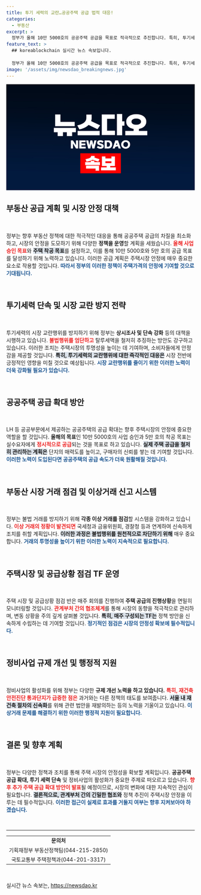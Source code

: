 ```yaml
---
title: 투기 세력의 교란…공공주택 공급 법적 대응!
categories:
  - 부동산
excerpt: >
  정부가 올해 10만 5000호의 공공주택 공급을 목표로 적극적으로 추진합니다. 특히, 투기세력 단속 강화와 위법행위 조사로 주택시장 안정을 꾀하고, 재건축 패스트트랙 법안을 재발의하는 등 공급 확대에 나섭니다.
feature_text: >
  ## koreablockchain 실시간 뉴스 속보입니다.

  정부가 올해 10만 5000호의 공공주택 공급을 목표로 적극적으로 추진합니다. 특히, 투기세력 단속 강화와 위법행위 조사로 주택시장 안정을 꾀하고, 재건축 패스트트랙 법안을 재발의하는 등 공급 확대에 나섭니다.
image: '/assets/img/newsdao_breakingnews.jpg'
---
```


<p><img src="/assets/img/newsdao_breakingnews.jpg" alt="koreablockchain 속보" /></p>

<h2 data-ke-size="size26">부동산 공급 계획 및 시장 안정 대책</h2>

<p data-ke-size="size16">&nbsp;</p>

<p>정부는 향후 부동산 정책에 대한 적극적인 대응을 통해 공공주택 공급의 차질을 최소화하고, 시장의 안정을 도모하기 위해 다양한 <b>정책을 운영</b>할 계획을 세웠습니다. <b><span style="color: #ee2323;">올해 사업승인 목표</span></b>와 <b><span style="background-color: #21538527;">주택 착공 목표</span></b>를 설정하고, 이를 통해 10만 5000호와 5만 호의 공급 목표를 달성하기 위해 노력하고 있습니다. 이러한 공급 계획은 주택시장 안정에 매우 중요한 요소로 작용할 것입니다. <b><span style="color: #1a5490;">따라서 정부의 이러한 정책이 주택가격의 안정에 기여할 것으로 기대됩니다.</span></b></p>

<p data-ke-size="size16">&nbsp;</p>

<h2 data-ke-size="size26">투기세력 단속 및 시장 교란 방지 전략</h2>

<p data-ke-size="size16">&nbsp;</p>

<p>투기세력의 시장 교란행위를 방지하기 위해 정부는 <b>상시조사 및 단속 강화</b> 등의 대책을 시행하고 있습니다. <b><span style="color: #ee2323;">불법행위를 엄단하고</span></b> 탈루세액을 철저히 추징하는 방안도 강구하고 있습니다. 이러한 조치는 주택시장의 투명성을 높이는 데 기여하며, 소비자들에게 안정감을 제공할 것입니다. <b><span style="background-color: #21538527;">특히, 투기세력의 교란행위에 대한 즉각적인 대응은</span></b> 시장 전반에 긍정적인 영향을 미칠 것으로 예상됩니다. <b><span style="color: #1a5490;">시장 교란행위를 줄이기 위한 이러한 노력이 더욱 강화될 필요가 있습니다.</span></b></p>

<p data-ke-size="size16">&nbsp;</p>

<h2 data-ke-size="size26">공공주택 공급 확대 방안</h2>

<p data-ke-size="size16">&nbsp;</p>

<p>LH 등 공공부문에서 제공하는 공공주택의 공급 확대는 향후 주택시장의 안정에 중요한 역할을 할 것입니다. <b>올해의 목표</b>인 10만 5000호의 사업 승인과 5만 호의 착공 목표는 실수요자에게 <b><span style="color: #ee2323;">정시적으로 공급</span></b>되는 것을 목표로 하고 있습니다. <b><span style="background-color: #21538527;">실제 주택 공급을 철저히 관리하는 계획은</span></b> 단지의 매력도를 높이고, 구매자의 신뢰를 쌓는 데 기여할 것입니다. <b><span style="color: #1a5490;">이러한 노력이 도입된다면 공공주택의 공급 속도가 더욱 원활해질 것입니다.</span></b></p>

<p data-ke-size="size16">&nbsp;</p>

<h2 data-ke-size="size26">부동산 시장 거래 점검 및 이상거래 신고 시스템</h2>

<p data-ke-size="size16">&nbsp;</p>

<p>정부는 불법 거래를 방지하기 위해 <b>각종 이상 거래를 점검</b>할 시스템을 강화하고 있습니다. <b><span style="color: #ee2323;">이상 거래의 정황이 발견되면</span></b> 국세청과 금융위원회, 경찰청 등과 연계하여 신속하게 조치를 취할 계획입니다. <b><span style="background-color: #21538527;">이러한 과정은 불법행위를 원천적으로 차단하기 위해</span></b> 매우 중요합니다. <b><span style="color: #1a5490;">거래의 투명성을 높이기 위한 이러한 노력이 지속적으로 필요합니다.</span></b></p>

<p data-ke-size="size16">&nbsp;</p>

<h2 data-ke-size="size26">주택시장 및 공급상황 점검 TF 운영</h2>

<p data-ke-size="size16">&nbsp;</p>

<p>주택 시장 및 공급상황 점검 반은 매주 회의를 진행하여 <b>주택 공급의 진행상황</b>을 면밀히 모니터링할 것입니다. <b><span style="color: #ee2323;">관계부처 간의 협조체계</span></b>를 통해 시장의 동향을 적극적으로 관리하며, 변동 상황을 주의 깊게 살펴볼 것입니다. <b><span style="background-color: #21538527;">특히, 매주 구성되는 TF는</span></b> 정책 방안을 신속하게 수립하는 데 기여할 것입니다. <b><span style="color: #1a5490;">정기적인 점검은 시장의 안정성 확보에 필수적입니다.</span></b></p>

<p data-ke-size="size16">&nbsp;</p>

<h2 data-ke-size="size26">정비사업 규제 개선 및 행정적 지원</h2>

<p data-ke-size="size16">&nbsp;</p>

<p>정비사업의 활성화를 위해 정부는 다양한 <b>규제 개선 노력을 하고 있습니다.</b> <b><span style="color: #ee2323;">특히, 재건축 안전진단 통과단지가 급증한 점은</span></b> 과거와는 다른 정책의 태도를 보여줍니다. <b><span style="background-color: #21538527;">서울 내 재건축 절차의 신속화</span></b>를 위해 관련 법안을 재발의하는 등의 노력을 기울이고 있습니다. <b><span style="color: #1a5490;">이상거래 문제를 해결하기 위한 이러한 행정적 지원이 필요합니다.</span></b></p>

<p data-ke-size="size16">&nbsp;</p>

<h2 data-ke-size="size26">결론 및 향후 계획</h2>

<p data-ke-size="size16">&nbsp;</p>

<p>정부는 다양한 정책과 조치를 통해 주택 시장의 안정성을 확보할 계획입니다. <b>공공주택 공급 확대, 투기 세력 단속</b> 및 정비사업의 활성화가 중요한 주제로 떠오르고 있습니다. <b><span style="color: #ee2323;">향후 추가 주택 공급 확대 방안이 발표</span></b>될 예정이므로, 시장의 변화에 대한 지속적인 관심이 필요합니다. <b><span style="background-color: #21538527;">결론적으로, 관계부처 간의 긴밀한 협조와</span></b> 정책 추진이 주택시장 안정을 이루는 데 필수적입니다. <b><span style="color: #1a5490;">이러한 접근이 실제로 효과를 거둘지 여부는 향후 지켜보아야 하겠습니다.</span></b></p>

<p data-ke-size="size16">&nbsp;</p>

<hr />

<table style="width: 100%; border-collapse: collapse;">
  <tbody>
    <tr>
      <td style="text-align: center; height: 17px;"><b>문의처</b></td>
    </tr>
    <tr>
      <td style="text-align: center; height: 17px;">기획재정부 부동산정책팀(044-215-2850)</td>
    </tr>
    <tr>
      <td style="text-align: center; height: 17px;">국토교통부 주택정책과(044-201-3317)</td>
    </tr>
  </tbody>
</table>

<p data-ke-size="size16">&nbsp;</p>
실시간 뉴스 속보는, <a href="https://newsdao.kr" rel="dofollow">https://newsdao.kr</a>


